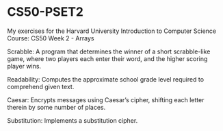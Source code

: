 # CS50-PSET2

My exercises for the Harvard University Introduction to Computer Science Course: CS50 Week 2 - Arrays

Scrabble: A program that determines the winner of a short scrabble-like game, where two players each enter their word, and the higher scoring player wins.

Readability: Computes the approximate school grade level required to comprehend given text.

Caesar: Encrypts messages using Caesar’s cipher, shifting each letter therein by some number of places.

Substitution: Implements a substitution cipher.
